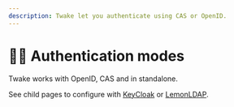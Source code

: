 ```yaml
---
description: Twake let you authenticate using CAS or OpenID.
---
```


# 👨‍💻 Authentication modes

Twake works with OpenID, CAS and in standalone.

See child pages to configure with [KeyCloak](using-keycloak-ldap-openid-and-more.md) or [LemonLDAP](installing-twake-with-lemonldap-ldap-openid-and-more.md).


